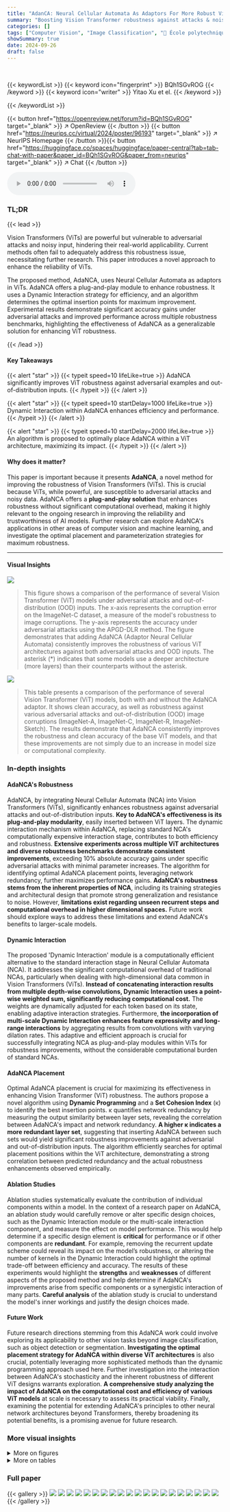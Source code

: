 ```yaml
---
title: "AdanCA: Neural Cellular Automata As Adaptors For More Robust Vision Transformer"
summary: "Boosting Vision Transformer robustness against attacks & noisy data, AdaNCA uses Neural Cellular Automata as plug-and-play adaptors between ViT layers, achieving significant accuracy improvement with ..."
categories: []
tags: ["Computer Vision", "Image Classification", "🏢 École polytechnique fédérale de Lausanne",]
showSummary: true
date: 2024-09-26
draft: false
---
```


<br>

{{< keywordList >}}
{{< keyword icon="fingerprint" >}} BQh1SGvROG {{< /keyword >}}
{{< keyword icon="writer" >}} Yitao Xu et el. {{< /keyword >}}
 
{{< /keywordList >}}

{{< button href="https://openreview.net/forum?id=BQh1SGvROG" target="_blank" >}}
↗ OpenReview
{{< /button >}}
{{< button href="https://neurips.cc/virtual/2024/poster/96193" target="_blank" >}}
↗ NeurIPS Homepage
{{< /button >}}{{< button href="https://huggingface.co/spaces/huggingface/paper-central?tab=tab-chat-with-paper&paper_id=BQh1SGvROG&paper_from=neurips" target="_blank" >}}
↗ Chat
{{< /button >}}



<audio controls>
    <source src="https://ai-paper-reviewer.com/BQh1SGvROG/podcast.wav" type="audio/wav">
    Your browser does not support the audio element.
</audio>


### TL;DR


{{< lead >}}

Vision Transformers (ViTs) are powerful but vulnerable to adversarial attacks and noisy input, hindering their real-world applicability.  Current methods often fail to adequately address this robustness issue, necessitating further research. This paper introduces a novel approach to enhance the reliability of ViTs.

The proposed method, AdaNCA, uses Neural Cellular Automata as adaptors in ViTs. AdaNCA offers a plug-and-play module to enhance robustness. It uses a Dynamic Interaction strategy for efficiency, and an algorithm determines the optimal insertion points for maximum improvement.  Experimental results demonstrate significant accuracy gains under adversarial attacks and improved performance across multiple robustness benchmarks, highlighting the effectiveness of AdaNCA as a generalizable solution for enhancing ViT robustness.

{{< /lead >}}


#### Key Takeaways

{{< alert "star" >}}
{{< typeit speed=10 lifeLike=true >}} AdaNCA significantly improves ViT robustness against adversarial examples and out-of-distribution inputs. {{< /typeit >}}
{{< /alert >}}

{{< alert "star" >}}
{{< typeit speed=10 startDelay=1000 lifeLike=true >}} Dynamic Interaction within AdaNCA enhances efficiency and performance. {{< /typeit >}}
{{< /alert >}}

{{< alert "star" >}}
{{< typeit speed=10 startDelay=2000 lifeLike=true >}} An algorithm is proposed to optimally place AdaNCA within a ViT architecture, maximizing its impact. {{< /typeit >}}
{{< /alert >}}

#### Why does it matter?
This paper is important because it presents **AdaNCA**, a novel method for improving the robustness of Vision Transformers (ViTs).  This is crucial because ViTs, while powerful, are susceptible to adversarial attacks and noisy data. AdaNCA offers a **plug-and-play solution** that enhances robustness without significant computational overhead, making it highly relevant to the ongoing research in improving the reliability and trustworthiness of AI models.  Further research can explore AdaNCA's applications in other areas of computer vision and machine learning, and investigate the optimal placement and parameterization strategies for maximum robustness.

------
#### Visual Insights



![](https://ai-paper-reviewer.com/BQh1SGvROG/figures_1_1.jpg)

> This figure shows a comparison of the performance of several Vision Transformer (ViT) models under adversarial attacks and out-of-distribution (OOD) inputs.  The x-axis represents the corruption error on the ImageNet-C dataset, a measure of the model's robustness to image corruptions.  The y-axis represents the accuracy under adversarial attacks using the APGD-DLR method.  The figure demonstrates that adding AdaNCA (Adaptor Neural Cellular Automata) consistently improves the robustness of various ViT architectures against both adversarial attacks and OOD inputs.  The asterisk (*) indicates that some models use a deeper architecture (more layers) than their counterparts without the asterisk.





![](https://ai-paper-reviewer.com/BQh1SGvROG/tables_6_1.jpg)

> This table presents a comparison of the performance of several Vision Transformer (ViT) models, both with and without the AdaNCA adaptor.  It shows clean accuracy, as well as robustness against various adversarial attacks and out-of-distribution (OOD) image corruptions (ImageNet-A, ImageNet-C, ImageNet-R, ImageNet-Sketch).  The results demonstrate that AdaNCA consistently improves the robustness and clean accuracy of the base ViT models, and that these improvements are not simply due to an increase in model size or computational complexity.





### In-depth insights


#### AdaNCA's Robustness
AdaNCA, by integrating Neural Cellular Automata (NCA) into Vision Transformers (ViTs), significantly enhances robustness against adversarial attacks and out-of-distribution inputs.  **Key to AdaNCA's effectiveness is its plug-and-play modularity**, easily inserted between ViT layers.  The dynamic interaction mechanism within AdaNCA, replacing standard NCA's computationally expensive interaction stage, contributes to both efficiency and robustness.  **Extensive experiments across multiple ViT architectures and diverse robustness benchmarks demonstrate consistent improvements**, exceeding 10% absolute accuracy gains under specific adversarial attacks with minimal parameter increases.  The algorithm for identifying optimal AdaNCA placement points, leveraging network redundancy, further maximizes performance gains. **AdaNCA's robustness stems from the inherent properties of NCA**, including its training strategies and architectural design that promote strong generalization and resistance to noise. However, **limitations exist regarding unseen recurrent steps and computational overhead in higher dimensional spaces.**  Future work should explore ways to address these limitations and extend AdaNCA's benefits to larger-scale models.

#### Dynamic Interaction
The proposed 'Dynamic Interaction' module is a computationally efficient alternative to the standard interaction stage in Neural Cellular Automata (NCA).  It addresses the significant computational overhead of traditional NCAs, particularly when dealing with high-dimensional data common in Vision Transformers (ViTs). **Instead of concatenating interaction results from multiple depth-wise convolutions, Dynamic Interaction uses a point-wise weighted sum, significantly reducing computational cost.** The weights are dynamically adjusted for each token based on its state, enabling adaptive interaction strategies.  Furthermore, **the incorporation of multi-scale Dynamic Interaction enhances feature expressivity and long-range interactions** by aggregating results from convolutions with varying dilation rates.  This adaptive and efficient approach is crucial for successfully integrating NCA as plug-and-play modules within ViTs for robustness improvements, without the considerable computational burden of standard NCAs.

#### AdaNCA Placement
Optimal AdaNCA placement is crucial for maximizing its effectiveness in enhancing Vision Transformer (ViT) robustness.  The authors propose a novel algorithm using **Dynamic Programming** and a **Set Cohesion Index** (κ) to identify the best insertion points.  κ quantifies network redundancy by measuring the output similarity between layer sets, revealing the correlation between AdaNCA's impact and network redundancy.  **A higher κ indicates a more redundant layer set**, suggesting that inserting AdaNCA between such sets would yield significant robustness improvements against adversarial and out-of-distribution inputs.  The algorithm efficiently searches for optimal placement positions within the ViT architecture, demonstrating a strong correlation between predicted redundancy and the actual robustness enhancements observed empirically.

#### Ablation Studies
Ablation studies systematically evaluate the contribution of individual components within a model.  In the context of a research paper on AdaNCA, an ablation study would carefully remove or alter specific design choices, such as the Dynamic Interaction module or the multi-scale interaction component, and measure the effect on model performance. This would help determine if a specific design element is **critical** for performance or if other components are **redundant**.  For example, removing the recurrent update scheme could reveal its impact on the model’s robustness, or altering the number of kernels in the Dynamic Interaction could highlight the optimal trade-off between efficiency and accuracy. The results of these experiments would highlight the **strengths** and **weaknesses** of different aspects of the proposed method and help determine if AdaNCA's improvements arise from specific components or a synergistic interaction of many parts.  **Careful analysis** of the ablation study is crucial to understand the model's inner workings and justify the design choices made.

#### Future Work
Future research directions stemming from this AdaNCA work could involve exploring its applicability to other vision tasks beyond image classification, such as object detection or segmentation.  **Investigating the optimal placement strategy for AdaNCA within diverse ViT architectures** is also crucial, potentially leveraging more sophisticated methods than the dynamic programming approach used here.  Further investigation into the interaction between AdaNCA's stochasticity and the inherent robustness of different ViT designs warrants exploration.  **A comprehensive study analyzing the impact of AdaNCA on the computational cost and efficiency of various ViT models** at scale is necessary to assess its practical viability.  Finally, examining the potential for extending AdaNCA's principles to other neural network architectures beyond Transformers, thereby broadening its potential benefits, is a promising avenue for future research.


### More visual insights

<details>
<summary>More on figures
</summary>


![](https://ai-paper-reviewer.com/BQh1SGvROG/figures_2_1.jpg)

> This figure shows the method overview of AdaNCA.  The left panel (a) illustrates how AdaNCA, which uses Neural Cellular Automata (NCA) as adaptors, can be inserted into the Vision Transformer (ViT) architecture to improve performance and robustness.  It highlights the optimal placement of AdaNCA between layers with similar characteristics.  The right panel (b) shows the strong correlation between the robustness improvement achieved by AdaNCA and network redundancy at the insertion point, which suggests that AdaNCA should be inserted into redundant layers.


![](https://ai-paper-reviewer.com/BQh1SGvROG/figures_4_1.jpg)

> This figure shows the architecture of AdaNCA, which uses a dynamic interaction mechanism instead of concatenation for improved efficiency.  It also incorporates multi-scale dynamic interaction to aggregate results from convolutions with varying dilation rates.  Finally, it shows the update stage which completes a single evolutionary step.


![](https://ai-paper-reviewer.com/BQh1SGvROG/figures_7_1.jpg)

> This figure shows a comparison of pairwise layer similarities between the Swin-B model and the Swin-B model with AdaNCA.  The red boxes highlight sets of layers with high internal similarity.  The AdaNCA model shows more distinct groupings of layers, suggesting that AdaNCA acts as an intermediary, facilitating information exchange between those sets. This increased modularity in the AdaNCA enhanced model may contribute to improved robustness.


![](https://ai-paper-reviewer.com/BQh1SGvROG/figures_9_1.jpg)

> This figure shows the results of a noise sensitivity examination.  The leftmost heatmap displays human classification accuracy across different magnitudes and frequencies of Gaussian noise added to images. The remaining heatmaps show the classification accuracy of four different vision transformer models (Swin-Base, Swin-B-AdaNCA, ConViT-Base, and ConViT-B-AdaNCA) under the same noisy image conditions.  The dotted boxes highlight regions where AdaNCA improves model accuracy, suggesting it makes Vision Transformers less sensitive to specific types of noise, similar to human performance.  Appendix C.16 provides quantitative data.


![](https://ai-paper-reviewer.com/BQh1SGvROG/figures_18_1.jpg)

> This figure displays the relationship between layer redundancy and robustness improvement achieved by inserting AdaNCA at various positions within three different ViT models (Swin-tiny, FAN-small-hybrid, and RVT-small-plus). The top row shows the layer redundancy (K(i)), calculated as the sum of the cohesion indices for layer sets before and after position i, plotted against the layer indices. The middle row shows the corresponding robustness improvement (γ), indicating the relative increase in attack failure rate. The bottom row visualizes the pairwise layer similarity using heatmaps, representing the similarity between output feature maps of different layers within each ViT model. This analysis aims to demonstrate that placing AdaNCA at positions with high layer redundancy leads to significant robustness improvement.


![](https://ai-paper-reviewer.com/BQh1SGvROG/figures_18_2.jpg)

> This figure shows the strong correlation between the improvement in model robustness (γ) achieved by inserting AdaNCA at different positions in the network and the layer redundancy (κ) at those positions.  The normalization of both γ and κ allows for comparison across different ViT models (Swin-tiny, FAN-small-hybrid, and RVT-small-plus). The strong positive correlation (r = 0.6938, p < 0.001) supports the hypothesis that placing AdaNCA in more redundant parts of the network leads to greater robustness improvements.


![](https://ai-paper-reviewer.com/BQh1SGvROG/figures_24_1.jpg)

> This figure shows a comparison of attention maps generated using GradCAM++ for Swin-Base and Swin-B-AdaNCA models.  The images used include clean images and images with adversarial noise added. The attention maps illustrate how the models focus their attention on different parts of the image.  The aim is to demonstrate that AdaNCA improves the focus of the model on the object of interest, especially when the image includes noise that could distract a standard model.


![](https://ai-paper-reviewer.com/BQh1SGvROG/figures_26_1.jpg)

> This figure visualizes the layer similarity structures of four different ViT models (Swin-B, RVT-B, FAN-B, and ConViT-B) before and after the insertion of AdaNCA.  Pairwise layer similarity is represented using heatmaps, with red boxes highlighting sets of similar layers.  The caption indicates that AdaNCA is strategically placed between these sets to improve robustness. The metric 'Kmean' quantifies the average layer similarity within each set.


![](https://ai-paper-reviewer.com/BQh1SGvROG/figures_26_2.jpg)

> This figure presents a comparison of the noise sensitivity of AdaNCA-enhanced ViTs and baseline ViTs, along with human performance.  The images used were perturbed with Gaussian noise across varying magnitudes and frequencies, and then the classification accuracy was evaluated for each model.  The results show AdaNCA improves performance in specific frequency bands, exhibiting more human-like robustness to noise.


![](https://ai-paper-reviewer.com/BQh1SGvROG/figures_29_1.jpg)

> The figure shows the evolution of token maps over time for a clean image and an adversarial example.  The top row illustrates the token evolution without using dynamic interaction in AdaNCA, while the bottom row shows the evolution with dynamic interaction.  The visualization highlights how the dynamic interaction helps the model maintain its evolution path in the presence of adversarial noise, whereas without it, the model is disrupted. This demonstrates that the dynamic interaction significantly improves the robustness of the model against adversarial attacks.


</details>




<details>
<summary>More on tables
</summary>


![](https://ai-paper-reviewer.com/BQh1SGvROG/tables_6_2.jpg)
> This table presents a comparison of the mean corruption error (mCE) achieved by different models on the ImageNet-C dataset.  The dataset contains various types of image corruptions (noise, blur, weather, and digital).  The table compares the baseline Swin-B model with Swin-B enhanced with AdaNCA and the state-of-the-art (SOTA) TAPADL-RVT model, both with and without AdaNCA. Lower mCE values indicate better robustness to image corruptions.

![](https://ai-paper-reviewer.com/BQh1SGvROG/tables_8_1.jpg)
> This table presents the results of ablation studies conducted on a Swin-tiny model trained on ImageNet-100.  It examines the impact of individual components of the AdaNCA architecture on both accuracy and robustness against adversarial attacks.  The experiment systematically removes features (Recurrent update, Stochastic update, Random step, Dynamic Interaction) one at a time to assess their contribution. The table shows parameters, FLOPs, clean accuracy, and adversarial attack failure rate for each ablation experiment, highlighting the importance of each component in achieving improved performance and robustness. The 'Ours' row represents the complete AdaNCA model.

![](https://ai-paper-reviewer.com/BQh1SGvROG/tables_16_1.jpg)
> This table presents the hyperparameters used for training the AdaNCA-enhanced Vision Transformers (ViTs) on the ImageNet100 dataset.  The hyperparameters are crucial for the model's performance and are optimized during the analysis in Section 3.3 of the paper. The table includes parameters such as learning rate, batch size, model EMA decay, stochastic depth, random erase probability, gradient clipping, MixUp, label smoothing, minimum learning rate, and weight decay. Each hyperparameter has a specific value assigned for each of the three different ViT architectures used in the analysis (RVT-S-AdaNCA, FAN-S-AdaNCA, and Swin-T-AdaNCA).

![](https://ai-paper-reviewer.com/BQh1SGvROG/tables_16_2.jpg)
> This table lists the hyperparameters used for four different adversarial attacks (PGD, CW, APGD-DLR, APGD-CE) in the experiments.  The hyperparameters are used for both the main analysis in Section 3.3 (ImageNet100) and the ablation studies. Each attack has specific parameters related to its methodology, including maximum magnitude, steps, step size, etc.

![](https://ai-paper-reviewer.com/BQh1SGvROG/tables_17_1.jpg)
> This table presents a comparison of the performance of Vision Transformers (ViTs) enhanced with AdaNCA against their baselines across various image classification benchmarks.  It shows clean accuracy, performance under various adversarial attacks (PGD, CW, APGD-DLR, APGD-CE), and robustness to out-of-distribution (OOD) inputs using ImageNet-A, ImageNet-C, ImageNet-R, and ImageNet-SK datasets.  The table highlights AdaNCA's consistent improvement in both clean accuracy and robustness without a significant increase in model parameters or computational cost, surpassing even larger baseline models in several cases.  It also notes that a competing method, TAPADL, may show reduced robustness compared to its baseline.

![](https://ai-paper-reviewer.com/BQh1SGvROG/tables_19_1.jpg)
> This table presents a comparison of the performance of AdaNCA-enhanced Vision Transformers (ViTs) against their baselines across various benchmarks, including clean accuracy, adversarial attacks (PGD, CW, APGD-DLR, APGD-CE), and out-of-distribution (OOD) inputs (ImageNet-A, ImageNet-C, ImageNet-R, ImageNet-SK).  It demonstrates that AdaNCA consistently improves both clean accuracy and robustness without a significant increase in parameters or FLOPS, outperforming even larger versions of the base ViT models in many cases. The table also highlights that a state-of-the-art (SOTA) robustness method (TAPADL) can sometimes lead to models that are less robust than the baselines.

![](https://ai-paper-reviewer.com/BQh1SGvROG/tables_19_2.jpg)
> This table presents an ablation study on the number of recurrent steps used during testing for AdaNCA.  It shows that increasing the number of steps from 4 to 5 slightly improves the clean accuracy and attack failure rate on the ImageNet100 dataset. The results suggest that using more steps could potentially enhance model performance but at the cost of increased computational cost. 

![](https://ai-paper-reviewer.com/BQh1SGvROG/tables_21_1.jpg)
> This table presents a comparison of the performance of vision transformers (ViTs) with and without the AdaNCA adaptor, across various robustness benchmarks.  It shows clean accuracy, performance under several adversarial attacks, and robustness to out-of-distribution inputs (ImageNet-C). The results demonstrate that AdaNCA consistently improves both clean accuracy and robustness without a significant increase in model size or computational cost.  The table also includes a comparison with a state-of-the-art (SOTA) method (TAPADL) that uses an additional loss function for robustness, showing that AdaNCA achieves comparable or better results without requiring that additional loss.

![](https://ai-paper-reviewer.com/BQh1SGvROG/tables_21_2.jpg)
> This table lists the hyperparameters used for training the Vision Transformers (ViTs) enhanced with AdaNCA (Adaptor Neural Cellular Automata) on the ImageNet100 dataset.  The hyperparameters are categorized and listed for each of the four different ViT models used in the analysis: RVT-S-AdaNCA, FAN-S-AdaNCA, Swin-T-AdaNCA, and ConViT-B-AdaNCA. The hyperparameters cover various aspects of the training process, including the learning rate, batch size, model exponential moving average (EMA) decay, stochastic depth, random erase probability, gradient clipping, MixUp, label smoothing, minimum learning rate, and weight decay.  The table provides detailed settings used to conduct the experiments and analysis presented in Section 3.3 of the research paper, focusing on the impact of AdaNCA placement on model robustness.

![](https://ai-paper-reviewer.com/BQh1SGvROG/tables_21_3.jpg)
> This table presents a comparison of the performance of AdaNCA-enhanced Vision Transformers (ViTs) against their baselines across various image classification benchmarks.  It demonstrates AdaNCA's effectiveness in improving both clean accuracy and robustness against adversarial attacks and out-of-distribution data, without significantly increasing the model's size or computational cost. The results highlight AdaNCA's consistent performance improvements across different ViT architectures.

![](https://ai-paper-reviewer.com/BQh1SGvROG/tables_22_1.jpg)
> This table presents a comparison of the performance of AdaNCA-enhanced Vision Transformers (ViTs) against their baselines across various benchmarks.  It shows clean accuracy, performance under different adversarial attacks (PGD, CW, APGD-DLR, APGD-CE), and robustness against out-of-distribution (OOD) inputs (ImageNet-A, ImageNet-C, ImageNet-R, ImageNet-SK).  The table highlights AdaNCA's consistent improvement in both clean accuracy and robustness, demonstrating that the enhancements are not solely due to increased parameters or FLOPS.  It also shows that AdaNCA outperforms even larger baseline models in some cases and that a competing method (TAPADL) can sometimes yield less robust models.

![](https://ai-paper-reviewer.com/BQh1SGvROG/tables_22_2.jpg)
> This table presents the results of applying the Square attack, a black-box adversarial attack, on three different Vision Transformer (ViT) models: Swin-Tiny, FAN-Small, and RVT-Small.  It compares the performance of the original ViT models against versions enhanced with AdaNCA (Adaptor Neural Cellular Automata) at different insertion points. The metrics shown are Clean Accuracy (the accuracy on clean images), Square Attack Failure Rate, and Square Attack Failure Rate, indicating the robustness of the models against the attack.

![](https://ai-paper-reviewer.com/BQh1SGvROG/tables_23_1.jpg)
> This table presents the results of experiments conducted on the ImageNet100 dataset to evaluate the impact of varying the range of recurrent time steps in the AdaNCA model on the model's performance.  The table shows the clean accuracy and the attack failure rates for different ranges of random steps, offering insights into the optimal range for balancing performance and robustness.

![](https://ai-paper-reviewer.com/BQh1SGvROG/tables_23_2.jpg)
> This table presents the results of integrating AdaNCA into a pre-trained Swin-Base ViT on ImageNet1K.  Three different training strategies were used: freezing all ViT layers, training only the boundary layers (those immediately before and after AdaNCA insertion), and fine-tuning all layers.  The results show that training the model from scratch with AdaNCA consistently yields superior performance compared to integrating AdaNCA into pre-trained models.

![](https://ai-paper-reviewer.com/BQh1SGvROG/tables_24_1.jpg)
> This table compares the performance of AdaNCA with ViTCA, another method that introduces local structures into vision transformers.  The comparison focuses on clean accuracy and robustness against adversarial attacks (using the same training settings as in Section 4.3 of the paper).  Key metrics include the number of parameters, FLOPs (floating-point operations), clean accuracy, and attack failure rate.  The results indicate that while ViTCA has a higher parameter count, AdaNCA achieves comparable or better robustness with fewer parameters.

![](https://ai-paper-reviewer.com/BQh1SGvROG/tables_25_1.jpg)
> This table compares the performance of several Vision Transformer (ViT) models on the ImageNet100 dataset.  The models include baseline ViTs (Swin-B, FAN-B, RVT-B, ConViT-B) and their corresponding versions with more layers (*).  The table also shows results for versions of these models enhanced with AdaNCA (Adaptor Neural Cellular Automata). The key finding is that AdaNCA improves performance (clean accuracy and robustness under adversarial attacks) without significantly increasing the number of parameters or FLOPS. This suggests that the improvement isn't solely due to increased model size, but rather AdaNCA's architectural contributions.

![](https://ai-paper-reviewer.com/BQh1SGvROG/tables_25_2.jpg)
> This table presents a comparison of the corruption error rates achieved by different models on the ImageNet-C dataset.  It shows the mean corruption error (mCE) for various corruption types (noise, blur, weather, digital), and compares the performance of the baseline Swin-B model with the AdaNCA-enhanced version.  The results also show a comparison against the state-of-the-art (SOTA) method, TAPADL-RVT.  Lower mCE values indicate better performance.

![](https://ai-paper-reviewer.com/BQh1SGvROG/tables_27_1.jpg)
> This table presents a comparison of the performance of AdaNCA-enhanced Vision Transformers (ViTs) against their baselines across various image classification benchmarks.  It shows clean accuracy, performance under various adversarial attacks (PGD, CW, APGD-DLR, APGD-CE), and robustness against out-of-distribution (OOD) inputs (ImageNet-A, ImageNet-C, ImageNet-R, ImageNet-SK).  The results demonstrate AdaNCA's effectiveness in improving both clean accuracy and robustness without significantly increasing model size or computational cost.

![](https://ai-paper-reviewer.com/BQh1SGvROG/tables_28_1.jpg)
> This table presents a comparison of the performance of AdaNCA-enhanced Vision Transformers (ViTs) against their corresponding baselines across various benchmarks.  It shows the clean accuracy, performance under several adversarial attacks (PGD, CW, APGD-DLR, APGD-CE), and robustness to out-of-distribution (OOD) inputs (ImageNet-A, ImageNet-C, ImageNet-R, ImageNet-SK).  The results demonstrate AdaNCA's consistent improvement in both clean accuracy and robustness, even outperforming larger baseline models, indicating that the performance gain is not solely due to increased parameters or FLOPS.  A comparison to the TAPADL method highlights that AdaNCA provides more robust models.

![](https://ai-paper-reviewer.com/BQh1SGvROG/tables_28_2.jpg)
> This table presents a comparison of the performance of various Vision Transformer (ViT) models, both with and without the AdaNCA adaptor.  It shows clean accuracy and robustness against several adversarial attacks and out-of-distribution datasets (ImageNet-A, ImageNet-C, ImageNet-R, ImageNet-SK).  The results highlight AdaNCA's consistent improvement in both clean accuracy and robustness across different ViT architectures, without a significant increase in model parameters or computational cost.  The table also notes that larger versions of baseline models do not achieve similar improvements, suggesting that AdaNCA's contributions are architecture-specific rather than solely due to increased model size.

![](https://ai-paper-reviewer.com/BQh1SGvROG/tables_29_1.jpg)
> This table presents a comparison of the performance of AdaNCA-enhanced Vision Transformers (ViTs) against their baselines across various benchmarks.  It shows clean accuracy, performance under various adversarial attacks (PGD, CW, APGD-DLR, APGD-CE), and robustness against out-of-distribution (OOD) inputs (ImageNet-A, ImageNet-C, ImageNet-R, ImageNet-SK).  The results demonstrate that AdaNCA consistently improves both clean accuracy and robustness without a substantial increase in parameters or computational cost, outperforming even larger versions of the baseline models. The table also highlights that the TAPADL method, while state-of-the-art in some aspects, can lead to less robust models than baselines.

![](https://ai-paper-reviewer.com/BQh1SGvROG/tables_29_2.jpg)
> This table presents a comparison of the mean corruption error (mCE) for various corruption types from the ImageNet-C dataset.  The comparison is made between a baseline Swin-B model and a version enhanced with AdaNCA.  The table also includes a comparison to the state-of-the-art (SOTA) method, TAPADL-RVT.  Lower mCE values indicate better robustness to image corruptions.

![](https://ai-paper-reviewer.com/BQh1SGvROG/tables_30_1.jpg)
> This table presents a comparison of the performance of various Vision Transformer (ViT) models, both with and without the AdaNCA adaptor, across several image classification benchmarks.  The benchmarks include standard ImageNet accuracy, as well as robustness evaluations against adversarial attacks (PGD, CW, APGD-DLR, APGD-CE), and out-of-distribution (OOD) datasets (ImageNet-A, ImageNet-C, ImageNet-R, ImageNet-SK). The table shows that AdaNCA consistently improves both clean accuracy and robustness across different ViT architectures, without a significant increase in model parameters or computational cost. The results are also compared against a state-of-the-art (SOTA) robust ViT model (TAPADL).

</details>




### Full paper

{{< gallery >}}
<img src="https://ai-paper-reviewer.com/BQh1SGvROG/1.png" class="grid-w50 md:grid-w33 xl:grid-w25" />
<img src="https://ai-paper-reviewer.com/BQh1SGvROG/2.png" class="grid-w50 md:grid-w33 xl:grid-w25" />
<img src="https://ai-paper-reviewer.com/BQh1SGvROG/3.png" class="grid-w50 md:grid-w33 xl:grid-w25" />
<img src="https://ai-paper-reviewer.com/BQh1SGvROG/4.png" class="grid-w50 md:grid-w33 xl:grid-w25" />
<img src="https://ai-paper-reviewer.com/BQh1SGvROG/5.png" class="grid-w50 md:grid-w33 xl:grid-w25" />
<img src="https://ai-paper-reviewer.com/BQh1SGvROG/6.png" class="grid-w50 md:grid-w33 xl:grid-w25" />
<img src="https://ai-paper-reviewer.com/BQh1SGvROG/7.png" class="grid-w50 md:grid-w33 xl:grid-w25" />
<img src="https://ai-paper-reviewer.com/BQh1SGvROG/8.png" class="grid-w50 md:grid-w33 xl:grid-w25" />
<img src="https://ai-paper-reviewer.com/BQh1SGvROG/9.png" class="grid-w50 md:grid-w33 xl:grid-w25" />
<img src="https://ai-paper-reviewer.com/BQh1SGvROG/10.png" class="grid-w50 md:grid-w33 xl:grid-w25" />
<img src="https://ai-paper-reviewer.com/BQh1SGvROG/11.png" class="grid-w50 md:grid-w33 xl:grid-w25" />
<img src="https://ai-paper-reviewer.com/BQh1SGvROG/12.png" class="grid-w50 md:grid-w33 xl:grid-w25" />
<img src="https://ai-paper-reviewer.com/BQh1SGvROG/13.png" class="grid-w50 md:grid-w33 xl:grid-w25" />
<img src="https://ai-paper-reviewer.com/BQh1SGvROG/14.png" class="grid-w50 md:grid-w33 xl:grid-w25" />
<img src="https://ai-paper-reviewer.com/BQh1SGvROG/15.png" class="grid-w50 md:grid-w33 xl:grid-w25" />
<img src="https://ai-paper-reviewer.com/BQh1SGvROG/16.png" class="grid-w50 md:grid-w33 xl:grid-w25" />
<img src="https://ai-paper-reviewer.com/BQh1SGvROG/17.png" class="grid-w50 md:grid-w33 xl:grid-w25" />
<img src="https://ai-paper-reviewer.com/BQh1SGvROG/18.png" class="grid-w50 md:grid-w33 xl:grid-w25" />
<img src="https://ai-paper-reviewer.com/BQh1SGvROG/19.png" class="grid-w50 md:grid-w33 xl:grid-w25" />
<img src="https://ai-paper-reviewer.com/BQh1SGvROG/20.png" class="grid-w50 md:grid-w33 xl:grid-w25" />
{{< /gallery >}}